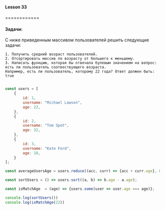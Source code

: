 ####  Lesson 33
============


#### Задачи: 

С ниже приведенным массивом пользователей решить следующие задачи:

    1. Получить средний возраст пользователей.
    2. Отсортировать массив по возрасту от большего к меньшему.
    3. Написать функцию, которая бы отвечала булевым значением на вопрос: есть ли пользователь соотвествуещего возраста. 
    Например, есть ли пользователь, которому 22 года? Ответ должен быть: true



```javascript

const users = [
    {
        id: 1,
        username: "Michael Lawson",
        age: 22,
    },
    {
        id: 2,
        username: "Tom Spot",
        age: 32,
    },
    {
        id: 3,
        username: "Kate Ford",
        age: 18,
    }
];

const averageUsersAge = users.reduce((acc, curr) => {acc + curr.age}, 0) / users.length;

const sortUsers = () => users.sort((a, b) => b.age - a.age);

const isMatchAge  = (age) => {users.some(user => user.age === age)};

console.log(sortUsers())
console.log(isMatchAge(22))


```

